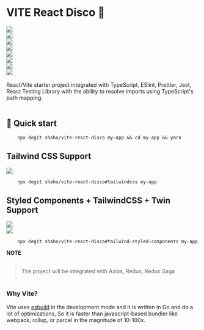 # VITE React Disco 🎼

<div style="display: flex; flex-direction: column">
<img src="https://img.shields.io/badge/vite.js%20-%2335495e.svg?&style=for-the-badge&logo=vite&logoColor=white">
<img src="https://img.shields.io/badge/react%20-%2320232a.svg?&style=for-the-badge&logo=react&logoColor=%2361DAFB">
<img src="https://img.shields.io/badge/typescript%20-%23007ACC.svg?&style=for-the-badge&logo=typescript&logoColor=white">
<img src="https://img.shields.io/badge/-prettier-%23E33332?style=for-the-badge&logo=prettier&logoColor=white">
<img src="https://img.shields.io/badge/ESLint-4B3263?style=for-the-badge&logo=eslint&logoColor=white">
<img src="https://img.shields.io/badge/-jest-%23C21325?style=for-the-badge&logo=jest&logoColor=white">  
<img src="https://img.shields.io/badge/-TestingLibrary-%23E33332?style=for-the-badge&logo=testing-library&logoColor=white">

<img src="https://img.shields.io/badge/husky.js%20-%23323330.svg?style=for-the-badge&logo=javascript&logoColor=%23F7DF1E">
</div>

<br />
React/Vite starter project integrated with TypeScript, ESlint, Prettier, Jest,
React Testing Library with the ability to resolve imports using TypeScript's
path mapping.
<br /><br />

## 🚀 Quick start

```shell
    npx degit shaho/vite-react-disco my-app && cd my-app && yarn
```

## Tailwind CSS Support

<img src="https://img.shields.io/badge/tailwindcss-%2338B2AC.svg?style=for-the-badge&logo=tailwind-css&logoColor=white" />

```shell
    npx degit shaho/vite-react-disco#tailwindcss my-app
```

## Styled Components + TailwindCSS + Twin Support

<div style="display: flex; flex-direction: column">
<img src="https://img.shields.io/badge/tailwindcss-%2338B2AC.svg?style=for-the-badge&logo=tailwind-css&logoColor=white" />
<img src="https://img.shields.io/badge/styled--components-DB7093?style=for-the-badge&logo=styled-components&logoColor=white" />
</div>

```shell
    npx degit shaho/vite-react-disco#tailwind-styled-components my-app
```

**NOTE** <br/>

> <br/>
> The project will be integrated with Axios, Redux, Redux Saga<br />
> <br/>

### Why Vite?

Vite uses [esbuild](https://github.com/evanw/esbuild) in the development mode
and it is written in Go and do a lot of optimizations, So it is faster than
javascript-based bundler like webpack, rollup, or parcel in the magnitude of
10-100x.
